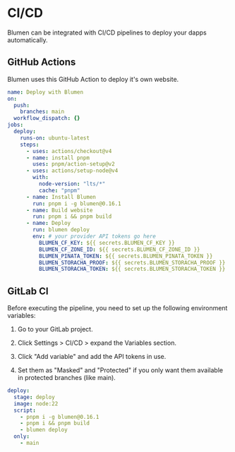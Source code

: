 # CI/CD

Blumen can be integrated with CI/CD pipelines to deploy your dapps automatically.

## GitHub Actions

Blumen uses this GitHub Action to deploy it's own website.

```yaml
name: Deploy with Blumen
on:
  push:
    branches: main
  workflow_dispatch: {}
jobs:
  deploy:
    runs-on: ubuntu-latest
    steps:
      - uses: actions/checkout@v4
      - name: install pnpm
        uses: pnpm/action-setup@v2
      - uses: actions/setup-node@v4
        with:
          node-version: "lts/*"
          cache: "pnpm"
      - name: Install Blumen
        run: pnpm i -g blumen@0.16.1
      - name: Build website
        run: pnpm i && pnpm build
      - name: Deploy
        run: blumen deploy
        env: # your provider API tokens go here
          BLUMEN_CF_KEY: ${{ secrets.BLUMEN_CF_KEY }}
          BLUMEN_CF_ZONE_ID: ${{ secrets.BLUMEN_CF_ZONE_ID }}
          BLUMEN_PINATA_TOKEN: ${{ secrets.BLUMEN_PINATA_TOKEN }}
          BLUMEN_STORACHA_PROOF: ${{ secrets.BLUMEN_STORACHA_PROOF }}
          BLUMEN_STORACHA_TOKEN: ${{ secrets.BLUMEN_STORACHA_TOKEN }}
```

## GitLab CI

Before executing the pipeline, you need to set up the following environment variables:

1. Go to your GitLab project.

2. Click Settings > CI/CD > expand the Variables section.

3. Click "Add variable" and add the API tokens in use.

4. Set them as "Masked" and "Protected" if you only want them available in protected branches (like main).

```yaml
deploy:
  stage: deploy
  image: node:22
  script:
    - pnpm i -g blumen@0.16.1
    - pnpm i && pnpm build
    - blumen deploy
  only:
    - main
```